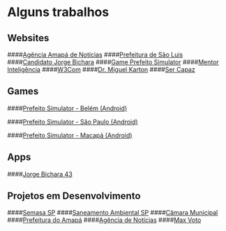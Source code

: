Alguns trabalhos
===================

Websites
-------------

####[Agência Amapá de Notícias](http://agencia.portaldoamapa.com.br/)
####[Prefeitura de São Luis](http://www.saoluis.ma.gov.br/)
####[Candidato Jorge Bichara](http://jorgebichara.com.br/)
####[Game Prefeito Simulator](http://prefeitosimulator.com.br/)
####[Mentor Inteligência](http://mentorinteligencia.com.br/)
####[W3Com](http://w3com.com.br/)
####[Dr. Miguel Karton](http://miguelkarton.com.br/)
####[Ser Capaz](http://sercapaz.com.br/)


Games
-------------
####[Prefeito Simulator - Belém (Android)](https://play.google.com/store/apps/details?id=br.com.mentor1.prefeitosimulatorbelem)

####[Prefeito Simulator - São Paulo (Android)](https://play.google.com/store/apps/details?id=br.com.mentor1.prefeitosimulatorsp)

####[Prefeito Simulator - Macapá (Android)](https://play.google.com/store/apps/details?id=br.com.mentor1.prefeitosimulatormacapa)


Apps
-------------

####[Jorge Bichara 43](https://play.google.com/store/apps/details?id=br.com.mentor.amjb)


Projetos em Desenvolvimento
-------------

####[Semasa SP](http://projeto1.w3com.com.br/semasa_novo/)
####[Saneamento Ambiental SP](http://projeto1.w3com.com.br/semasa/)
####[Câmara Municipal](http://projeto1.w3com.com.br/camaramunicipal/)
####[Prefeitura do Amapá](http://projeto1.w3com.com.br/amapa/)
####[Agência de Notícias](http://projeto1.w3com.com.br/agencia3/)
####[Max Voto](http://maxvoto.com.br/index)

